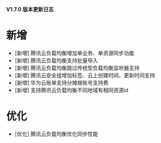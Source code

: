 **V1.7.0 版本更新日志**

# 新增
- [新增] 腾讯云负载均衡增加单业务、单资源同步功能
- [新增] 腾讯云负载均衡支持批量导入
- [新增] 腾讯云负载均衡跳过传统型负载均衡监听器支持
- [新增] 腾讯云安全组增加标签、云上创建时间、更新时间支持
- [新增] 华为云账单支持分摊根账号支持费
- [新增] 支持腾讯云负载均衡不同地域有相同资源id

# 优化
- [优化] 腾讯云负载均衡优化同步性能


